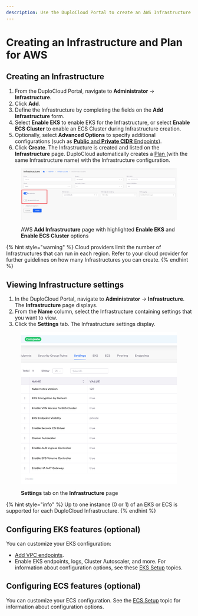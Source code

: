 ```yaml
---
description: Use the DuploCloud Portal to create an AWS Infrastructure and associated Plan
---
```


# Creating an Infrastructure and Plan for AWS

## Creating an Infrastructure

1. From the DuploCloud Portal, navigate to **Administrator** -> **Infrastructure**.&#x20;
2. Click **Add**.
3. Define the Infrastructure by completing the fields on the **Add Infrastructure** form.&#x20;
4. Select **Enable EKS** to enable EKS for the Infrastructure, or select **Enable ECS Cluster** to enable an ECS Cluster during Infrastructure creation.
5. Optionally, select **Advanced Options** to specify additional configurations (such as [**Public** and **Private CIDR** Endpoints](kubernetes-cluster/enable-eks-endpoints.md)).
6. Click **Create**. The Infrastructure is created and listed on the **Infrastructure** page. DuploCloud automatically creates a [Plan ](../../../welcome-to-duplocloud/duplocloud-common-components/plan.md)(with the same Infrastructure name) with the Infrastructure configuration.&#x20;

<figure><img src="../../../.gitbook/assets/AWS_Infra_new_enable_switches.png" alt=""><figcaption><p>AWS <strong>Add Infrastructure</strong> page with highlighted <strong>Enable EKS</strong> and <strong>Enable ECS Cluster</strong> options</p></figcaption></figure>



{% hint style="warning" %}
Cloud providers limit the number of Infrastructures that can run in each region. Refer to your cloud provider for further guidelines on how many Infrastructures you can create.
{% endhint %}

## Viewing Infrastructure settings&#x20;

1. In the DuploCloud Portal, navigate to **Administrator** -> **Infrastructure**. The **Infrastructure** page displays.&#x20;
2. From the **Name** column, select the Infrastructure containing settings that you want to view.&#x20;
3. Click the **Settings** tab. The Infrastructure settings display.

<figure><img src="../../../.gitbook/assets/eksv.png" alt=""><figcaption><p><strong>Settings</strong> tab on the <strong>Infrastructure</strong> page</p></figcaption></figure>

{% hint style="info" %}
Up to one instance (0 or 1) of an EKS or ECS is supported for each DuploCloud Infrastructure.
{% endhint %}

## Configuring EKS features (optional)

You can customize your EKS configuration:

* [Add VPC endpoints](add-vpc-endpoints.md).
* Enable EKS endpoints, logs, Cluster Autoscaler, and more. For information about configuration options, see these [EKS Setup](kubernetes-cluster/) topics.&#x20;

## Configuring ECS features (optional)

You can customize your ECS configuration. See the [ECS Setup](ecs-setup/) topic for information about configuration options.
